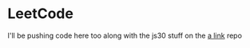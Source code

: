 # LeetCode

I'll be pushing code here too along with the js30 stuff on the [a link](https://github.com/Ben-Sicat/codeEveryday) repo 
